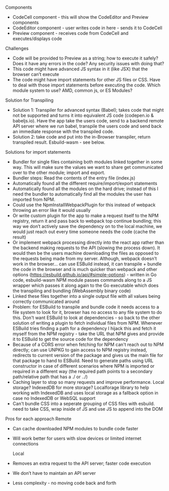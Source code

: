 Components

- CodeCell component - this will show the CodeEditor and Preview components
- CodeEditor component - user writes code in here - sends it to CodeCell
- Preview component - receives code from CodeCell and executes/displays code

Challenges

- Code will be provided to Preview as a string; how to execute it safely? Does it have any errors in the code? Any security issues with doing that?
- This code might have advanced JS syntax in it (like JSX) that the browser can’t execute
- The code might have import statements for other JS files or CSS. Have to deal with those import statements before executing the code. Which module system to use? AMD, common js, or ES Modules?

Solution for Transpiling

- Solution 1: Transpiler for advanced syntax (Babel); takes code that might not be supported and turns it into equivalent JS code (codepen.io & babeljs.io). Have the app take the users code, send to a backend remote API server where we run babel, transpile the users code and send back an immediate response with the transpiled code.
- Solution 2: take code and put into the in-Browser transpiler, return transpiled result. Esbuild-wasm - see below.

Solutions for import statements

- Bundler for single files containing both modules linked together in some way. This will make sure the values we want to share get communicated over to the other module; import and export.
- Bundler steps: Read the contents of the entry file (index.js)
- Automatically found all the different require/import/export statements
- Automatically found all the modules on the hard drive; instead of this I need the bundler to automatically find all the modules the user has imported from NPM.
- Could use the NpmInstallWebpackPlugin for this instead of webpack throwing an error like it would usually
- Or write custom plugin for the app to make a request itself to the NPM registry, return it and pass back to webpack top continue bundling; this way we don’t actively save the dependency on to the local machine, we would just reach out every time someone needs the code (cache the result)
- Or implement webpack processing directly into the react app rather than the backend making requests to the API (slowing the process down). It would then be the users machine downloading the files as opposed to the requests being made from my server. Although, webpack doesn’t work in the browser… can use ESBuild instead, it can transpile + bundle the code in the browser and is much quicker than webpack and other options (https://esbuild.github.io/api/#simple-options) - written in Go code, esbuild-wasm NPM module passes commands along to a JS wrapper which passes it along again to the Go executable which does the transpiling and bundling (WebAssembly binary code)
- Linked these files together into a single output file with all values being correctly communicated around
- Problem: for ESBuild to transpile and bundle code it needs access to a file system to look for it, browser has no access to any file system to do this. Don't want ESBuild to look at dependencies - so back to the other solution of writing a plugin to fetch individual files from NPM. Whenever ESBuild tries finding a path for a dependency I hijack this and fetch it myself from the NPM registry - take the URL that NPM gives and provide it to ESBuild to get the source code for the dependency
- Because of a CORS error when fetching for NPM can't reach out to NPM directly; can use UNPKG to gain access to NPM registry instead, redirects to current version of the package and gives us the main file for that package to hand to ESBuild. Need to generate paths using URL constructor in case of different scenarios where NPM is imported or required in a different way (the required path points to a secondary path/relative path that has a ./ or ../)
- Caching layer to stop so many requests and improve performance. Local storage? IndexedDB for more storage? Localforage library to help working with IndexedDB and uses local storage as a fallback option in case no IndexedDB or WebSQL support
- Can't bundle CSS into a seperate grouping of CSS files with esbuild. need to take CSS, wrap inside of JS and use JS to append into the DOM

Pros for each approach
Remote

- Can cache downloaded NPM modules to bundle code faster
- Will work better for users with slow devices or limited internet connections

  Local

- Removes an extra request to the API server; faster code execution
- We don’t have to maintain an API server
- Less complexity - no moving code back and forth
